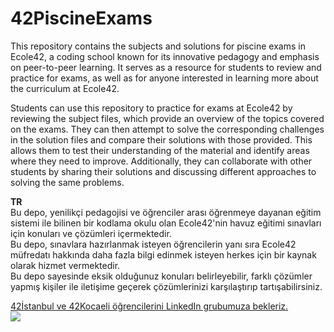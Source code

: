 # 42PiscineExams
This repository contains the subjects and solutions for piscine exams in Ecole42, a coding school known for its innovative pedagogy and emphasis on peer-to-peer learning. 
It serves as a resource for students to review and practice for exams, as well as for anyone interested in learning more about the curriculum at Ecole42.

Students can use this repository to practice for exams at Ecole42 by reviewing the subject files, which provide an overview of the topics covered on the exams. 
They can then attempt to solve the corresponding challenges in the solution files and compare their solutions with those provided. 
This allows them to test their understanding of the material and identify areas where they need to improve. 
Additionally, they can collaborate with other students by sharing their solutions and discussing different approaches to solving the same problems.  

**TR**  
Bu depo, yenilikçi pedagojisi ve öğrenciler arası öğrenmeye dayanan eğitim sistemi ile bilinen bir kodlama okulu olan Ecole42'nin havuz eğitimi sınavları için konuları ve çözümleri içermektedir.  
Bu depo, sınavlara hazırlanmak isteyen öğrencilerin yanı sıra Ecole42 müfredatı hakkında daha fazla bilgi edinmek isteyen herkes için bir kaynak olarak hizmet vermektedir.  
Bu depo sayesinde eksik olduğunuz konuları belirleyebilir, farklı çözümler yapmış kişiler ile iletişime geçerek çözümlerinizi karşılaştırıp tartışabilirsiniz.  

[42İstanbul ve 42Kocaeli öğrencilerini LinkedIn grubumuza bekleriz.](https://www.linkedin.com/groups/9313681/)    
![](https://visitor-badge.glitch.me/badge?page_id=MertCatalkaya)

